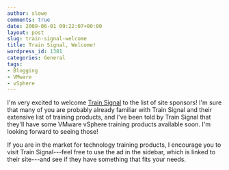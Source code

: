 ```yaml
---
author: slowe
comments: true
date: 2009-06-01 09:22:07+00:00
layout: post
slug: train-signal-welcome
title: Train Signal, Welcome!
wordpress_id: 1381
categories: General
tags:
- Blogging
- VMware
- vSphere
---
```


I'm very excited to welcome [Train Signal](http://www.trainsignal.com/) to the list of site sponsors! I'm sure that many of you are probably already familiar with Train Signal and their extensive list of training products, and I've been told by Train Signal that they'll have some VMware vSphere training products available soon. I'm looking forward to seeing those!

If you are in the market for technology training products, I encourage you to visit Train Signal---feel free to use the ad in the sidebar, which is linked to their site---and see if they have something that fits your needs.
